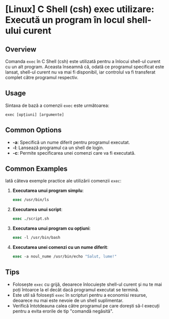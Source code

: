 # [Linux] C Shell (csh) exec utilizare: Execută un program în locul shell-ului curent

## Overview
Comanda `exec` în C Shell (csh) este utilizată pentru a înlocui shell-ul curent cu un alt program. Aceasta înseamnă că, odată ce programul specificat este lansat, shell-ul curent nu va mai fi disponibil, iar controlul va fi transferat complet către programul respectiv.

## Usage
Sintaxa de bază a comenzii `exec` este următoarea:

```
exec [opțiuni] [argumente]
```

## Common Options
- **-a**: Specifică un nume diferit pentru programul executat.
- **-l**: Lansează programul ca un shell de login.
- **-c**: Permite specificarea unei comenzi care va fi executată.

## Common Examples
Iată câteva exemple practice ale utilizării comenzii `exec`:

1. **Executarea unui program simplu**:
   ```csh
   exec /usr/bin/ls
   ```

2. **Executarea unui script**:
   ```csh
   exec ./script.sh
   ```

3. **Executarea unui program cu opțiuni**:
   ```csh
   exec -l /usr/bin/bash
   ```

4. **Executarea unei comenzi cu un nume diferit**:
   ```csh
   exec -a noul_nume /usr/bin/echo "Salut, lume!"
   ```

## Tips
- Folosește `exec` cu grijă, deoarece înlocuiește shell-ul curent și nu te mai poți întoarce la el decât dacă programul executat se termină.
- Este util să folosești `exec` în scripturi pentru a economisi resurse, deoarece nu mai este nevoie de un shell suplimentar.
- Verifică întotdeauna calea către programul pe care dorești să-l execuți pentru a evita erorile de tip "comandă negăsită".